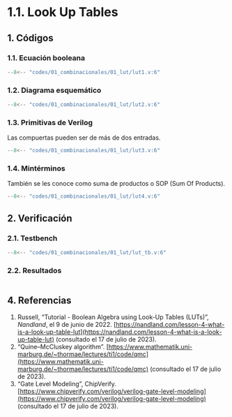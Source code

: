 # 1.1. Look Up Tables
## 1. Códigos

### 1.1. Ecuación booleana
``` verilog title="lut1.v" linenums="1"
--8<-- "codes/01_combinacionales/01_lut/lut1.v:6"
```

### 1.2. Diagrama esquemático
``` verilog title="lut2.v" linenums="1"
--8<-- "codes/01_combinacionales/01_lut/lut2.v:6"
```

### 1.3. Primitivas de Verilog
Las compuertas pueden ser de más de dos entradas.
``` verilog title="lut3.v" linenums="1"
--8<-- "codes/01_combinacionales/01_lut/lut3.v:6"
```

### 1.4. Mintérminos
También se les conoce como suma de productos o SOP (Sum Of Products).
``` verilog title="lut4.v" linenums="1"
--8<-- "codes/01_combinacionales/01_lut/lut4.v:6"
```

## 2. Verificación
### 2.1. Testbench
``` verilog title="lut_tb.v" linenums="1"
--8<-- "codes/01_combinacionales/01_lut/lut_tb.v:6"
```

### 2.2. Resultados
```plain title="lut_tb_output.txt" linenums="1"
```




## 4. Referencias
1. Russell, “Tutorial - Boolean Algebra using Look-Up Tables (LUTs)”, *Nandland*, el 9 de junio de 2022. [https://nandland.com/lesson-4-what-is-a-look-up-table-lut](https://nandland.com/lesson-4-what-is-a-look-up-table-lut) (consultado el 17 de julio de 2023).
2. “Quine–McCluskey algorithm”. [https://www.mathematik.uni-marburg.de/~thormae/lectures/ti1/code/qmc](https://www.mathematik.uni-marburg.de/~thormae/lectures/ti1/code/qmc) (consultado el 17 de julio de 2023).
3. “Gate Level Modeling”, ChipVerify. [https://www.chipverify.com/verilog/verilog-gate-level-modeling](https://www.chipverify.com/verilog/verilog-gate-level-modeling) (consultado el 17 de julio de 2023).
